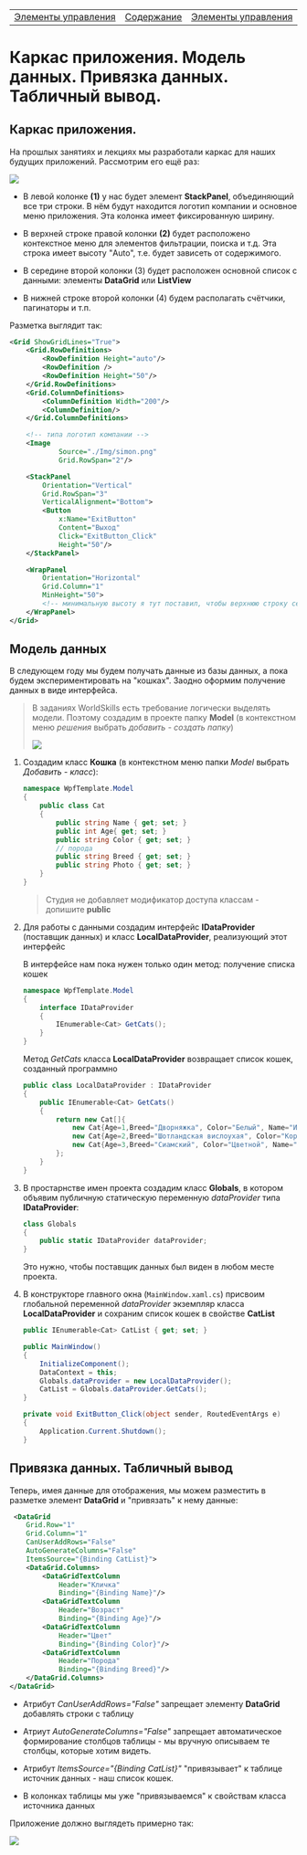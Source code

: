 <table style="width: 100%;"><tr><td style="width: 40%;">
<a href="../articles/t8_elements.md">Элементы управления
</a></td><td style="width: 20%;">
<a href="../readme.md">Содержание
</a></td><td style="width: 40%;">
<a href="../articles/t8_elements.md">Элементы управления
</a></td><tr></table>

# Каркас приложения. Модель данных. Привязка данных. Табличный вывод.

## Каркас приложения.

На прошлых занятиях и лекциях мы разработали каркас для наших будущих приложений. Рассмотрим его ещё раз:

![](../img/08033.png)

* В левой колонке **(1)** у нас будет элемент **StackPanel**, объединяющий все три строки. В нём будут находится логотип компании и основное меню приложения. Эта колонка имеет фиксированную ширину.

* В верхней строке правой колонки **(2)** будет расположено контекстное меню для элементов фильтрации, поиска и т.д. Эта строка имеет высоту "Auto", т.е. будет зависеть от содержимого.

* В середине второй колонки (3) будет расположен основной список с данными: элементы **DataGrid** или **ListView**

* В нижней строке второй колонки (4) будем располагать счётчики, пагинаторы и т.п.

Разметка выглядит так:

```xml
<Grid ShowGridLines="True">
    <Grid.RowDefinitions>
        <RowDefinition Height="auto"/>
        <RowDefinition />
        <RowDefinition Height="50"/>
    </Grid.RowDefinitions>
    <Grid.ColumnDefinitions>
        <ColumnDefinition Width="200"/>
        <ColumnDefinition/>
    </Grid.ColumnDefinitions>

    <!-- типа логотип компании -->
    <Image 
            Source="./Img/simon.png" 
            Grid.RowSpan="2"/>

    <StackPanel 
        Orientation="Vertical"
        Grid.RowSpan="3"
        VerticalAlignment="Bottom">
        <Button 
            x:Name="ExitButton"
            Content="Выход" 
            Click="ExitButton_Click"
            Height="50"/>
    </StackPanel>

    <WrapPanel
        Orientation="Horizontal"
        Grid.Column="1"
        MinHeight="50">
        <!-- минимальную высоту я тут поставил, чтобы верхнюю строку сетки было видно. В реальном приложении она не нужна -->
    </WrapPanel>
</Grid>
```

## Модель данных

В следующем году мы будем получать данные из базы данных, а пока будем экспериментировать на "кошках". Заодно оформим получение данных в виде интерфейса.

>В заданиях WorldSkills есть требование логически выделять модели. Поэтому создадим в проекте папку **Model** (в контекстном меню *решения* выбрать *добавить - создать папку*)
>
>![](../img/08034.png)

1. Создадим класс **Кошка** (в контекстном меню папки *Model* выбрать *Добавить - класс*):

    ```cs
    namespace WpfTemplate.Model
    {
        public class Cat
        {
            public string Name { get; set; }
            public int Age{ get; set; }
            public string Color { get; set; }
            // порода
            public string Breed { get; set; }
            public string Photo { get; set; }
        }
    }    
    ```

    >Студия не добавляет модификатор доступа классам - допишите **public**

2. Для работы с данными создадим интерфейс **IDataProvider** (поставщик данных) и класс **LocalDataProvider**, реализующий этот интерфейс

    В интерфейсе нам пока нужен только один метод: получение списка кошек

    ```cs
    namespace WpfTemplate.Model
    {
        interface IDataProvider
        {
            IEnumerable<Cat> GetCats();
        }
    }
    ```

    Метод *GetCats* класса **LocalDataProvider** возвращает список кошек, созданный программно

    ```cs
    public class LocalDataProvider : IDataProvider
    {
        public IEnumerable<Cat> GetCats()
        {
            return new Cat[]{
                new Cat{Age=1,Breed="Дворняжка", Color="Белый", Name="Ириска"},
                new Cat{Age=2,Breed="Шотландская вислоухая", Color="Коричневый", Name="Изи"},
                new Cat{Age=3,Breed="Сиамский", Color="Цветной", Name="Макс"}
            };
        }
    }
    ```

3. В простарнстве имен проекта создадим класс **Globals**, в котором объявим публичную статическую переменную *dataProvider* типа **IDataProvider**:

    ```cs
    class Globals
    {
        public static IDataProvider dataProvider;
    }
    ```

    Это нужно, чтобы поставщик данных был виден в любом месте проекта. 

4. В конструкторе главного окна (`MainWindow.xaml.cs`) присвоим глобальной переменной *dataProvider* экземпляр класса **LocalDataProvider** и сохраним список кошек в свойстве **CatList**

    ```cs
    public IEnumerable<Cat> CatList { get; set; }
   
    public MainWindow()
    {
        InitializeComponent();
        DataContext = this;
        Globals.dataProvider = new LocalDataProvider();
        CatList = Globals.dataProvider.GetCats();
    }

    private void ExitButton_Click(object sender, RoutedEventArgs e)
    {
        Application.Current.Shutdown();
    }
    ```

## Привязка данных. Табличный вывод

Теперь, имея данные для отображения, мы можем разместить в разметке элемент **DataGrid** и "привязать" к нему данные:

```xml
 <DataGrid
    Grid.Row="1"
    Grid.Column="1"
    CanUserAddRows="False"
    AutoGenerateColumns="False"
    ItemsSource="{Binding CatList}">
    <DataGrid.Columns>
        <DataGridTextColumn
            Header="Кличка"
            Binding="{Binding Name}"/>
        <DataGridTextColumn
            Header="Возраст"
            Binding="{Binding Age}"/>
        <DataGridTextColumn
            Header="Цвет"
            Binding="{Binding Color}"/>
        <DataGridTextColumn
            Header="Порода"
            Binding="{Binding Breed}"/>
    </DataGrid.Columns>
</DataGrid>
```

* Атрибут *CanUserAddRows="False"* запрещает элементу **DataGrid** добавлять строки с таблицу

* Атриут *AutoGenerateColumns="False"* запрещает автоматическое формирование столбцов таблицы - мы вручную описываем те столбцы, которые хотим видеть.

* Атрибут *ItemsSource="{Binding CatList}"* "привязывает" к таблице источник данных - наш список кошек. 

* В колонках таблицы мы уже "привязываемся" к свойствам класса источника данных

Приложение должно выглядеть примерно так:

![](../img/08035.png)